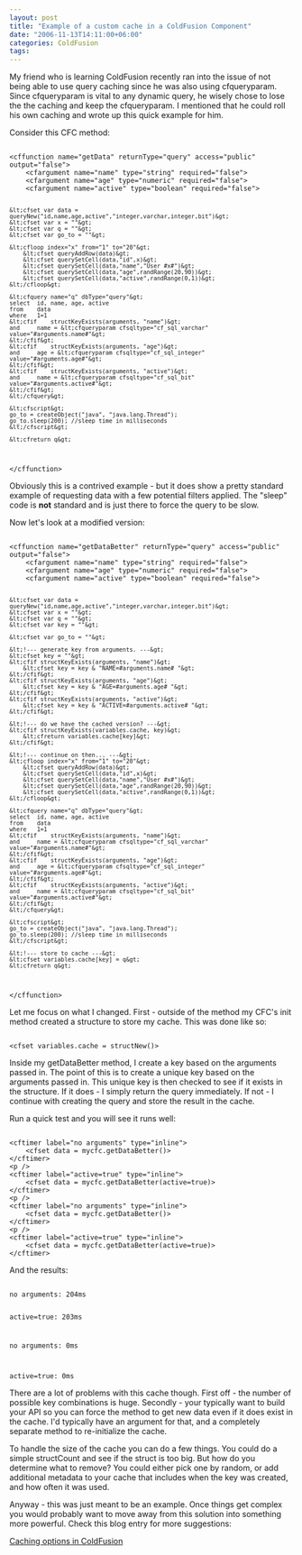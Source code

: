 ```yaml
---
layout: post
title: "Example of a custom cache in a ColdFusion Component"
date: "2006-11-13T14:11:00+06:00"
categories: ColdFusion 
tags: 
---
```


My friend who is learning ColdFusion recently ran into the issue of not being able to use query caching since he was also using cfqueryparam. Since cfqueryparam is vital to any dynamic query, he wisely chose to lose the the caching and keep the cfqueryparam. I mentioned that he could roll his own caching and wrote up this quick example for him.
<!--more-->
Consider this CFC method:

<code>
&lt;cffunction name="getData" returnType="query" access="public" output="false"&gt;
	&lt;cfargument name="name" type="string" required="false"&gt;
	&lt;cfargument name="age" type="numeric" required="false"&gt;
	&lt;cfargument name="active" type="boolean" required="false"&gt;
	
	&lt;cfset var data = queryNew("id,name,age,active","integer,varchar,integer,bit")&gt;
	&lt;cfset var x = ""&gt;
	&lt;cfset var q = ""&gt;
	&lt;cfset var go_to = ""&gt;
	
	&lt;cfloop index="x" from="1" to="20"&gt;
		&lt;cfset queryAddRow(data)&gt;
		&lt;cfset querySetCell(data,"id",x)&gt;
		&lt;cfset querySetCell(data,"name","User #x#")&gt;
		&lt;cfset querySetCell(data,"age",randRange(20,90))&gt;
		&lt;cfset querySetCell(data,"active",randRange(0,1))&gt;
	&lt;/cfloop&gt;
	
	&lt;cfquery name="q" dbType="query"&gt;
	select	id, name, age, active
	from	data
	where	1=1
	&lt;cfif	structKeyExists(arguments, "name")&gt;
	and		name = &lt;cfqueryparam cfsqltype="cf_sql_varchar" value="#arguments.name#"&gt;
	&lt;/cfif&gt;
	&lt;cfif	structKeyExists(arguments, "age")&gt;
	and		age = &lt;cfqueryparam cfsqltype="cf_sql_integer" value="#arguments.age#"&gt;
	&lt;/cfif&gt;
	&lt;cfif	structKeyExists(arguments, "active")&gt;
	and		name = &lt;cfqueryparam cfsqltype="cf_sql_bit" value="#arguments.active#"&gt;
	&lt;/cfif&gt;
	&lt;/cfquery&gt;
	
	&lt;cfscript&gt;
	go_to = createObject("java", "java.lang.Thread");
	go_to.sleep(200); //sleep time in milliseconds
	&lt;/cfscript&gt;
	
	&lt;cfreturn q&gt;

&lt;/cffunction&gt;
</code>

Obviously this is a contrived example - but it does show a pretty standard example of requesting data with a few potential filters applied. The "sleep" code is <b>not</b> standard and is just there to force the query to be slow.

Now let's look at a modified version:

<code>
&lt;cffunction name="getDataBetter" returnType="query" access="public" output="false"&gt;
	&lt;cfargument name="name" type="string" required="false"&gt;
	&lt;cfargument name="age" type="numeric" required="false"&gt;
	&lt;cfargument name="active" type="boolean" required="false"&gt;
	
	&lt;cfset var data = queryNew("id,name,age,active","integer,varchar,integer,bit")&gt;
	&lt;cfset var x = ""&gt;
	&lt;cfset var q = ""&gt;
	&lt;cfset var key = ""&gt;
	
	&lt;cfset var go_to = ""&gt;
	
	&lt;!--- generate key from arguments. ---&gt;
	&lt;cfset key = ""&gt;
	&lt;cfif structKeyExists(arguments, "name")&gt;
		&lt;cfset key = key & "NAME=#arguments.name# "&gt;
	&lt;/cfif&gt;
	&lt;cfif structKeyExists(arguments, "age")&gt;
		&lt;cfset key = key & "AGE=#arguments.age# "&gt;
	&lt;/cfif&gt;
	&lt;cfif structKeyExists(arguments, "active")&gt;
		&lt;cfset key = key & "ACTIVE=#arguments.active# "&gt;
	&lt;/cfif&gt;
	
	&lt;!--- do we have the cached version? ---&gt;
	&lt;cfif structKeyExists(variables.cache, key)&gt;
		&lt;cfreturn variables.cache[key]&gt;
	&lt;/cfif&gt;

	&lt;!--- continue on then... ---&gt;	
	&lt;cfloop index="x" from="1" to="20"&gt;
		&lt;cfset queryAddRow(data)&gt;
		&lt;cfset querySetCell(data,"id",x)&gt;
		&lt;cfset querySetCell(data,"name","User #x#")&gt;
		&lt;cfset querySetCell(data,"age",randRange(20,90))&gt;
		&lt;cfset querySetCell(data,"active",randRange(0,1))&gt;
	&lt;/cfloop&gt;
	
	&lt;cfquery name="q" dbType="query"&gt;
	select	id, name, age, active
	from	data
	where	1=1
	&lt;cfif	structKeyExists(arguments, "name")&gt;
	and		name = &lt;cfqueryparam cfsqltype="cf_sql_varchar" value="#arguments.name#"&gt;
	&lt;/cfif&gt;
	&lt;cfif	structKeyExists(arguments, "age")&gt;
	and		age = &lt;cfqueryparam cfsqltype="cf_sql_integer" value="#arguments.age#"&gt;
	&lt;/cfif&gt;
	&lt;cfif	structKeyExists(arguments, "active")&gt;
	and		name = &lt;cfqueryparam cfsqltype="cf_sql_bit" value="#arguments.active#"&gt;
	&lt;/cfif&gt;
	&lt;/cfquery&gt;
	
	&lt;cfscript&gt;
	go_to = createObject("java", "java.lang.Thread");
	go_to.sleep(200); //sleep time in milliseconds
	&lt;/cfscript&gt;
	
	&lt;!--- store to cache ---&gt;
	&lt;cfset variables.cache[key] = q&gt;
	&lt;cfreturn q&gt;

&lt;/cffunction&gt;
</code>

Let me focus on what I changed. First - outside of the method my CFC's init method created a structure to store my cache. This was done like so:

<code>
&lt;cfset variables.cache = structNew()&gt;
</code>

Inside my getDataBetter method, I create a key based on the arguments passed in. The point of this is to create a unique key based on the arguments passed in. This unique key is then checked to see if it exists in the structure. If it does - I simply return the query immediately. If not - I continue with creating the query and store the result in the cache.

Run a quick test and you will see it runs well:

<code>
&lt;cftimer label="no arguments" type="inline"&gt;
	&lt;cfset data = mycfc.getDataBetter()&gt;
&lt;/cftimer&gt;
&lt;p /&gt;
&lt;cftimer label="active=true" type="inline"&gt;
	&lt;cfset data = mycfc.getDataBetter(active=true)&gt;
&lt;/cftimer&gt;
&lt;p /&gt;
&lt;cftimer label="no arguments" type="inline"&gt;
	&lt;cfset data = mycfc.getDataBetter()&gt;
&lt;/cftimer&gt;
&lt;p /&gt;
&lt;cftimer label="active=true" type="inline"&gt;
	&lt;cfset data = mycfc.getDataBetter(active=true)&gt;
&lt;/cftimer&gt;
</code>

And the results:

<code>
no arguments: 204ms

active=true: 203ms

no arguments: 0ms

active=true: 0ms 
</code>

There are a lot of problems with this cache though. First off - the number of possible key combinations is huge. Secondly - your typically want to build your API so you can force the method to get new data even if it does exist in the cache. I'd typically have an argument for that, and a completely separate method to re-initialize the cache. 

To handle the size of the cache you can do a few things. You could do a simple structCount and see if the struct is too big. But how do you determine what to remove? You could either pick one by random, or add additional metadata to your cache that includes when the key was created, and how often it was used. 

Anyway - this was just meant to be an example. Once things get complex you would probably want to move away from this solution into something more powerful. Check this blog entry for more suggestions:

<a href="http://ray.camdenfamily.com/index.cfm/2006/7/19/Caching-options-in-ColdFusion">Caching options in ColdFusion</a>